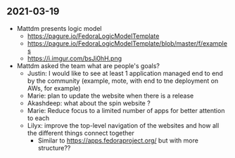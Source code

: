 ## 2021-03-19

* Mattdm presents logic model
  * https://pagure.io/FedoraLogicModelTemplate
  * https://pagure.io/FedoraLogicModelTemplate/blob/master/f/examples
  * https://i.imgur.com/bsJi0hH.png
* Mattdm asked the team what are people's goals?
  * Justin: I would like to see at least 1 application managed end to end by the community (example, mote, with end to tne deployment on AWs, for example)
  * Marie: plan to update the website when there is a release
  * Akashdeep: what about the spin website ?
  * Marie: Reduce focus to a limited number of apps for better attention to each
  * Lilyx: improve the top-level navigation of the websites and how all the different things connect together
    * Similar to https://apps.fedoraproject.org/ but with more structure??
